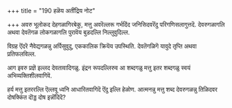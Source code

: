 +++
title = "190 हळॆय अतींद्रिय नोट"

+++
अवरु भूलोकद देहगळागिरबेकु, मत्तु अवरॆल्लरू गर्भदिंद जनिसिदवरॆंदु परिगणिसलागुत्तदॆ. देवरुगळागलि अथवा देवतॆगळ लोकगळागलि पुरावॆय बुडदल्लि निल्लुवुदिल्ल.

विग्रह ऎंदरॆ नैवेद्यगळन्नु अर्पिसुवुदु, एककालिक क्रियॆय उपस्थिति. देवतॆगळिगॆ यावुदे तृप्ति अथवा प्रतिफलविल्ल.

आग इवरु प्रज्ञॆ इल्लद देवतावादिगळु. इंद्रन रूपदल्लिरुव आ शब्दगळु मत्तु इतर शब्दगळु स्वयं अभिव्यक्तिशीलवागिवॆ.

हर्य मत्तु इतररल्लि ऎल्लवू ध्वनि आधारितवागिदॆ ऎंदु इल्लि हेळोण. आत्मनन्नु मत्तु शब्द देवरुगळन्नु तिळिदवर दोषक्किंत दॊड्ड दोष इन्नॊंदिदॆ?

